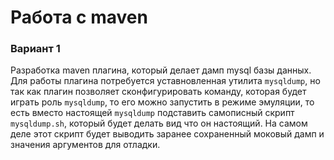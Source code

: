 # Работа с maven
### Вариант 1
Разработка maven плагина, который делает дамп mysql базы данных.
Для работы плагина потребуется уставновленная утилита `mysqldump`,
но так как плагин позволяет сконфигурировать команду, которая 
будет играть роль `mysqldump`, то его можно запустить в режиме эмуляции,
то есть вместо настоящей `mysqldump` подставить самописный скрипт 
`mysqldump.sh`, который будет делать вид что он настоящий. На самом деле 
этот скрипт будет выводить заранее сохраненный моковый дамп и значения
аргументов для отладки.